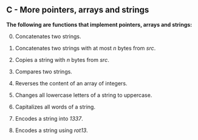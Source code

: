 ## C - More pointers, arrays and strings
**The following are functions that implement pointers, arrays and strings:**

0. Concatenates two strings.

1. Concatenates two strings with at most _n_ bytes from _src_.

2. Copies a string with _n_ bytes from _src_.

3. Compares two strings.

4. Reverses the content of an array of integers.

5. Changes all lowercase letters of a string to uppercase.

6. Capitalizes all words of a string.

7. Encodes a string into _1337_.

100. Encodes a string using _rot13_.
